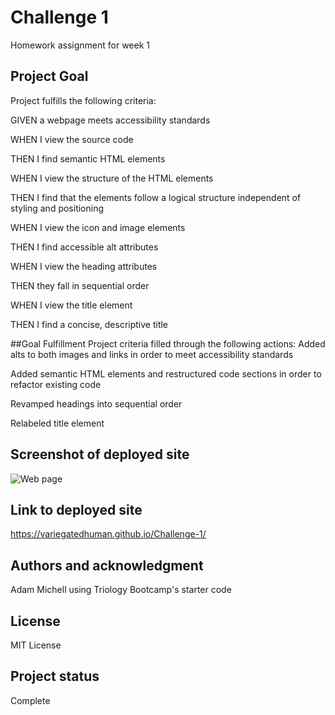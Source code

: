 # Challenge 1
Homework assignment for week 1

## Project Goal
Project fulfills the following criteria:

GIVEN a webpage meets accessibility standards

WHEN I view the source code

THEN I find semantic HTML elements

WHEN I view the structure of the HTML elements

THEN I find that the elements follow a logical structure independent of styling and positioning

WHEN I view the icon and image elements

THEN I find accessible alt attributes

WHEN I view the heading attributes

THEN they fall in sequential order

WHEN I view the title element

THEN I find a concise, descriptive title

##Goal Fulfillment
Project criteria filled through the following actions:
Added alts to both images and links in order to meet accessibility standards

Added semantic HTML elements and restructured code sections in order to refactor existing code

Revamped headings into sequential order

Relabeled title element


## Screenshot of deployed site
![Web page](./Screenshot%20of%20Horiseon%20webpage.PNG)

## Link to deployed site
https://variegatedhuman.github.io/Challenge-1/

## Authors and acknowledgment
Adam Michell using Triology Bootcamp's starter code

## License
MIT License

## Project status
Complete
